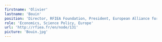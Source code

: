 ```yaml
---
firstname: 'Olivier'
lastname: 'Bouin'
position: 'Director, RFIEA Foundation, President, European Alliance for Social Sciences and Humanities, Coordinator, International Panel on Social Progress'
role: 'Economics, Science Policy, Europe'
url: 'http://rfiea.fr/en/node/131'
picture: 'Bouin.jpg'
---
```

